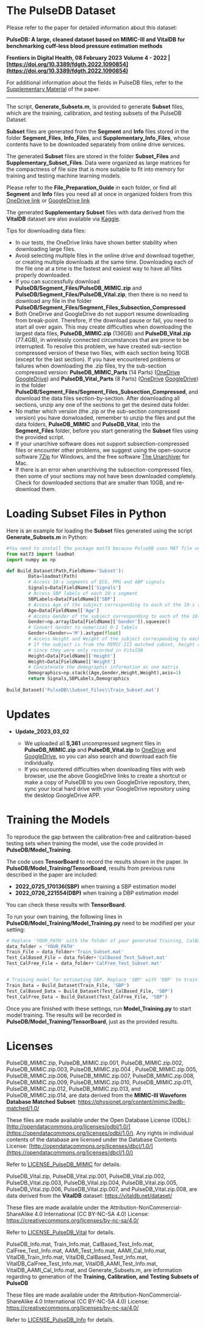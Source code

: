 # The PulseDB Dataset

Please refer to the paper for detailed information about this dataset:

**PulseDB: A large, cleaned dataset based on MIMIC-III and VitalDB for benchmarking cuff-less blood pressure estimation methods**

**Frontiers in Digital Health, 08 February 2023**
**Volume 4 - 2022 | [https://doi.org/10.3389/fdgth.2022.1090854](https://doi.org/10.3389/fdgth.2022.1090854)**

For additional information about the fields in PulseDB files, refer to the [Supplementary Material](https://github.com/pulselabteam/PulseDB/blob/main/Supplementary%20Materials.pdf) of the paper. 
___

The script, **Generate_Subsets.m**, is provided to generate **Subset** files, which are the training, calibration, and testing subsets of the PulseDB Dataset. 

**Subset** files are generated from the **Segment** and **Info** files stored in the folder **Segment_Files**, **Info_Files**, and **Supplementary_Info_Files**, whose contents have to be downloaded separately from online drive services.

The generated **Subset** files are stored in the folder **Subset_Files** and **Supplementary_Subset_Files**. Data were organized as large matrices for the compactness of file size that is more suitable to fit into memory for training and testing machine learning models.

Please refer to the **File_Preparation_Guide** in each folder, or find all **Segment** and **Info** files you need all at once in organized folders from this [OneDrive link](https://rutgersconnect-my.sharepoint.com/:f:/g/personal/ww329_soe_rutgers_edu/ElnVrq7MWdVGvvZztLCuNe0BDJ1YKh9FNBM0tK2BJVC0ew?e=fQYySg) or [GoogleDrive link](https://drive.google.com/drive/folders/1behw-Dljs8-p2axHQ6KJZ5HTRKQHQgnS?usp=sharing)

The generated **Supplementary Subset** files with data derived from the **VitalDB** dataset are also available via [Kaggle](https://doi.org/10.34740/KAGGLE/DS/2447469).

Tips for downloading data files:

- In our tests, the OneDrive links have shown better stability when downloading large files.
- Avoid selecting multiple files in the online drive and download together, or creating multiple downloads at the same time. Downloading each of the file one at a time is the fastest and easiest way to have all files properly downloaded.
- If you can successfully download **PulseDB/Segment_Files/PulseDB_MIMIC.zip** and **PulseDB/Segment_Files/PulseDB_Vital.zip**, then there is no need to download any file in the folder **PulseDB/Segment_Files/Segment_Files_Subsection_Compressed**
- Both OneDrive and GoogleDrive do not support resume downloading from break-point. Therefore, if the download pause or fail, you need to start all over again. This may create difficulties when downloading the largest data files, **PulseDB_MIMIC.zip** (136GB) and **PulseDB_Vital.zip** (77.4GB), in wirelessly connected circumstances that are prone to be interrupted. To resolve this problem, we have created sub-section compressed version of these two files, with each section being 10GB (except for the last section). If you have encountered problems or failures when downloading the .zip files, try the sub-section compressed version: **PulseDB_MIMIC_Parts** (14 Parts) ([OneDrive](https://rutgersconnect-my.sharepoint.com/:f:/g/personal/ww329_soe_rutgers_edu/Evexk1L7supLvnNOejVYJa0BJxOJmJNeKKgaL-h5_vrndw?e=bnkwWT)  [GoogleDrive](https://drive.google.com/drive/folders/1PEACOKTyrfBT9NUOypwwyITGgub7uWT0?usp=sharing)) and **PulseDB_Vital_Parts** (8 Parts) ([OneDrive](https://rutgersconnect-my.sharepoint.com/:f:/g/personal/ww329_soe_rutgers_edu/EuHxwv0ogdhGhKiABDvfEIcB_lolC0ufIZ2wWFY9MvvSEg?e=HCkRMH) [GoogleDrive](https://drive.google.com/drive/folders/1TUjAIORpytNc5LBShUOnTcGkHUlbSzeX?usp=sharing)) in the folder **PulseDB/Segment_Files/Segment_Files_Subsection_Compressed**, and download the data files section-by-section. After downloading all sections, unzip any one of the sections to get the desired data folder. 
- No matter which version (the .zip or the sub-section compressed version) you have donwloaded, remember to unzip the files and put the data folders, **PulseDB_MIMIC** and **PulseDB_Vital**, into the **Segment_Files** folder, before you start generating the **Subset** files using the provided script.
- If your unarchive software does not support subsection-compressed files or encounter other problems, we suggest using the open-source software [7Zip](https://www.7-zip.org/) for Windows, and the free software [The Unarchiver](https://theunarchiver.com/) for Mac.
- If there is an error when unarchiving the subsection-compressed files, then some of your sections may not have been downloaded completely. Check for downloaded sections that are smaller than 10GB, and re-download them.

# Loading Subset Files in Python
Here is an example for loading the **Subset** files generated using the script **Generate_Subsets.m** in Python:
```python
#You need to install the package mat73 because PulseDB uses MAT file version 7.3 to store large volume data
from mat73 import loadmat 
import numpy as np

def Build_Dataset(Path,FieldName='Subset'):
        Data=loadmat(Path)
        # Access 10-s segments of ECG, PPG and ABP signals
        Signals=Data[FieldName]['Signals']
        # Access SBP labels of each 10-s segment
        SBPLabels=Data[FieldName]['SBP']
        # Access Age of the subject corresponding to each of the 10-s segment
        Age=Data[FieldName]['Age']
        # Access Gender of the subject corresponding to each of the 10-s segment
        Gender=np.array(Data[FieldName]['Gender']).squeeze()
        # Convert Gender to numerical 0-1 labels
        Gender=(Gender=='M').astype(float)
        # Access Height and Weight of the subject corresponding to each of the 10-s segment
        # If the subject is from the MIMIC-III matched subset, height and weight will be NaN 
        # since they were only recorded in VitalDB
        Height=Data[FieldName]['Height']
        Weight=Data[FieldName]['Weight']
        # Concatenate the demographic information as one matrix
        Demographics=np.stack((Age,Gender,Height,Weight),axis=1)
        return Signals,SBPLabels,Demographics
        
Build_Dataset('PulseDB\\Subset_Files\\Train_Subset.mat')
```


# Updates

- **Update_2023_03_02** 

  - We uploaded all **5,361** uncompressed segment files in **PulseDB_MIMIC.zip** and **PulseDB_Vital.zip** to [OneDrive](https://rutgersconnect-my.sharepoint.com/:f:/g/personal/ww329_soe_rutgers_edu/EhJfGb93KONPg0oXN7ISKLkBXqKvOJ-8VdEvux3Bny22TA?e=pG3ynR) and [GoogleDrive](https://drive.google.com/drive/folders/1uC5eaUbuOUqZooeJE0vLwLYZ9kEXjhCO?usp=sharing), so you can also search and download each file individually.
  - If you encountered difficulties when downloading files with web browser, use the above GoogleDrive links to create a shortcut or make a copy of PulseDB to you own GoogleDrive repository, then, sync your local hard drive with your GoogleDrive repository using the desktop GoogleDrive APP.



# Training the Models

To reproduce the gap between the calibration-free and calibration-based testing sets when training the model, use the code provided in **PulseDB/Model_Training**.

The code uses **TensorBoard** to record the results shown in the paper. In **PulseDB/Model_Training/TensorBoard**, results from previous runs described in the paper are included:

- **2022_0725_170136(SBP)** when training a SBP estimation model
- **2022_0726_221554(DBP)** when training a DBP estimation model

You can check these results with **TensorBoard**.

To run your own training, the following lines in **PulseDB/Model_Training/Model_Training.py** need to be modified per your setting:

```python
# Replace 'YOUR_PATH' with the folder of your generated Training, CalBased and CalFree testing subsets.
data_folder = 'YOUR_PATH'
Train_File = data_folder+'Train_Subset.mat'
Test_CalBased_File = data_folder+'CalBased_Test_Subset.mat'
Test_CalFree_File = data_folder+'CalFree_Test_Subset.mat'


# Training model for estimating SBP. Replace 'SBP' with 'DBP' to train model for DBP.
Train_Data = Build_Dataset(Train_File, 'SBP')
Test_CalBased_Data = Build_Dataset(Test_CalBased_File, 'SBP')
Test_CalFree_Data = Build_Dataset(Test_CalFree_File, 'SBP')
```

Once you are finished with these settings, run **Model_Training.py** to start model training. The results will be recorded in **PulseDB/Model_Training/TensorBoard**, just as the provided results. 

# Licenses

PulseDB_MIMIC.zip, PulseDB_MIMIC.zip.001, PulseDB_MIMIC.zip.002, PulseDB_MIMIC.zip.003, PulseDB_MIMIC.zip.004 , PulseDB_MIMIC.zip.005, PulseDB_MIMIC.zip.006, PulseDB_MIMIC.zip.007, PulseDB_MIMIC.zip.008, PulseDB_MIMIC.zip.009, PulseDB_MIMIC.zip.010, PulseDB_MIMIC.zip.011, PulseDB_MIMIC.zip.012, PulseDB_MIMIC.zip.013, and PulseDB_MIMIC.zip.014, are data derived from the **MIMIC-III Waveform Database Matched Subset**: https://physionet.org/content/mimic3wdb-matched/1.0/

These files are made available under the Open Database License (ODbL): [http://opendatacommons.org/licenses/odbl/1.0/](https://opendatacommons.org/licenses/odbl/1.0/). Any rights in individual contents of the database are licensed under the Database Contents License: [http://opendatacommons.org/licenses/dbcl/1.0/](https://opendatacommons.org/licenses/dbcl/1.0/)

Refer to  [LICENSE_PulseDB_MIMIC](LICENSE_PulseDB_MIMIC) for details.



PulseDB_Vital.zip, PulseDB_Vital.zip.001, PulseDB_Vital.zip.002, PulseDB_Vital.zip.003, PulseDB_Vital.zip.004, PulseDB_Vital.zip.005, PulseDB_Vital.zip.006, PulseDB_Vital.zip.007, and PulseDB_Vital.zip.008, are data derived from the **VitalDB** dataset: https://vitaldb.net/dataset/

These files are made available under the Attribution-NonCommercial-ShareAlike 4.0 International (CC BY-NC-SA 4.0) License: https://creativecommons.org/licenses/by-nc-sa/4.0/ 

Refer to  [LICENSE_PulseDB_Vital](LICENSE_PulseDB_Vital) for details.



PulseDB_Info.mat, Train_Info.mat, CalBased_Test_Info.mat, CalFree_Test_Info.mat, AAMI_Test_Info.mat, AAMI_Cal_Info.mat, VitalDB_Train_Info.mat, VitalDB_CalBased_Test_Info.mat, VitalDB_CalFree_Test_Info.mat, VitalDB_AAMI_Test_Info.mat, VitalDB_AAMI_Cal_Info.mat, and Generate_Subsets.m, are information regarding to generation of the **Training, Calibration, and Testing Subsets of PulseDB**

These files are made available under the Attribution-NonCommercial-ShareAlike 4.0 International (CC BY-NC-SA 4.0) License: https://creativecommons.org/licenses/by-nc-sa/4.0/ 

Refer to  [LICENSE_PulseDB_Info](LICENSE_PulseDB_Info) for details.
